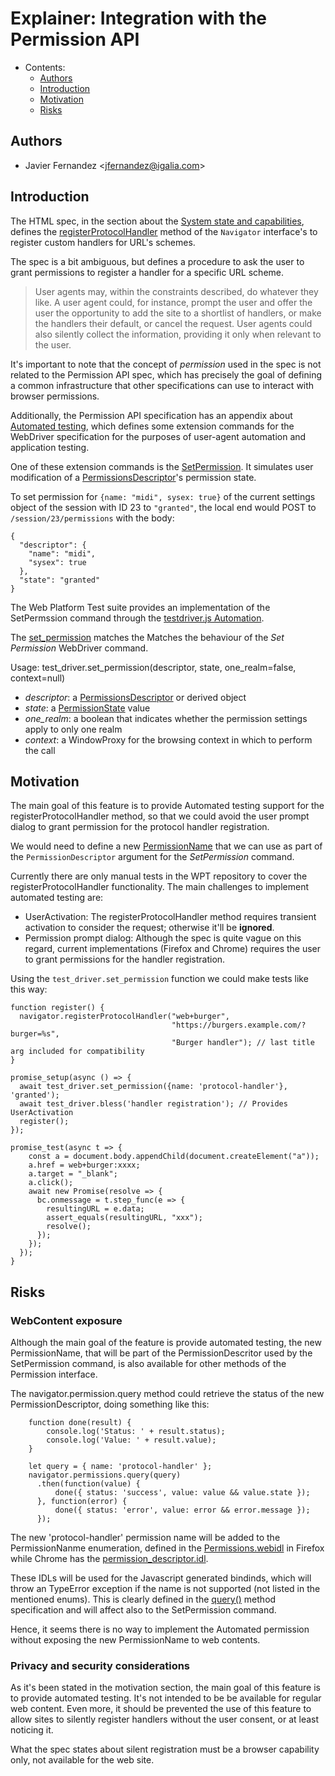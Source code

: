 # Explainer:  Integration with the Permission API

- Contents:
  - [Authors](#authors)
  - [Introduction](#introduction)
  - [Motivation](#motivation)
  - [Risks](#risks)

## Authors

* Javier Fernandez \<jfernandez@igalia.com>

## Introduction

The HTML spec, in the section about the [System state and capabilities](https://html.spec.whatwg.org/multipage/system-state.html#system-state-and-capabilities), defines the [registerProtocolHandler](https://html.spec.whatwg.org/multipage/system-state.html#custom-handlers) method of the `Navigator` interface's to register custom handlers for URL's schemes.

The spec is a bit ambiguous, but defines a procedure to ask the user to grant permissions to register a handler for a specific URL scheme.

> User agents may, within the constraints described, do whatever they like. A user agent could, for instance, prompt the user and offer the user the opportunity to add the site to a shortlist of handlers, or make the handlers their default, or cancel the request. User agents could also silently collect the information, providing it only when relevant to the user.

It's important to note that the concept of *permission* used in the spec is not related to the Permission API spec, which has precisely the goal of defining a common infrastructure that other specifications can use to interact with browser permissions.

Additionally, the Permission API specification has an appendix about [Automated testing](https://w3c.github.io/permissions/#automation), which defines some extension commands for the WebDriver specification for the purposes of user-agent automation and application testing.

One of these extension commands is the [SetPermission](https://w3c.github.io/permissions/#automation). It simulates user modification of a [PermissionsDescriptor](https://w3c.github.io/permissions/#dom-permissiondescriptor)'s permission state.

To set permission for ```{name: "midi", sysex: true}``` of the current settings object of the session with ID 23 to ``"granted"``, the local end would POST to ```/session/23/permissions``` with the body:

```
{
  "descriptor": {
    "name": "midi",
    "sysex": true
  },
  "state": "granted"
}
```

The Web Platform Test suite provides an implementation of the SetPermssion command through the [testdriver.js Automation](https://web-platform-tests.org/writing-tests/testdriver.html?highlight=driver#testdriver-js-automation).

The [set_permission](https://web-platform-tests.org/writing-tests/testdriver.html?highlight=driver#set-permission) matches the Matches the behaviour of the *Set Permission* WebDriver command.

Usage: test_driver.set_permission(descriptor, state, one_realm=false, context=null)

* *descriptor*: a [PermissionsDescriptor](https://w3c.github.io/permissions/#dom-permissiondescriptor) or derived object
* *state*: a [PermissionState](https://w3c.github.io/permissions/#dom-permissionstate) value
* *one_realm*: a boolean that indicates whether the permission settings apply to only one realm
* *context*: a WindowProxy for the browsing context in which to perform the call

## Motivation

The main goal of this feature is to provide Automated testing support for the registerProtocolHandler method, so that we could avoid the user prompt dialog to grant permission for the protocol handler registration.

We would need to define a new [PermissionName](https://w3c.github.io/permissions/#dom-permissiondescriptor-name) that we can use as part of the ```PermissionDescriptor``` argument for the _SetPermission_ command.

Currently there are only manual tests in the WPT repository to cover the registerProtocolHandler functionality. The main challenges to implement automated testing are:

- UserActivation: The registerProtocolHandler method requires transient activation to consider the request; otherwise it'll be **ignored**.
- Permission prompt dialog: Although the spec is quite vague on this regard, current implementations (Firefox and Chrome) requires the user to grant permissions for the handler registration.

Using the ```test_driver.set_permission``` function we could make tests like this way:

```
function register() {
  navigator.registerProtocolHandler("web+burger",
                                    "https://burgers.example.com/?burger=%s",
                                    "Burger handler"); // last title arg included for compatibility
}

promise_setup(async () => {
  await test_driver.set_permission({name: 'protocol-handler'}, 'granted');
  await test_driver.bless('handler registration'); // Provides UserActivation
  register();
});

promise_test(async t => {
    const a = document.body.appendChild(document.createElement("a"));
    a.href = web+burger:xxxx;
    a.target = "_blank";
    a.click();
    await new Promise(resolve => {
      bc.onmessage = t.step_func(e => {
        resultingURL = e.data;
        assert_equals(resultingURL, "xxx");
        resolve();
      });
    });
  });
}
```

## Risks

### WebContent exposure

Although the main goal of the feature is provide automated testing, the new PermissionName, that will be part of the PermissionDescritor used by the SetPermission command, is also available for other methods of the Permission interface. 

The navigator.permission.query method could retrieve the status of the new PermissionDescriptor, doing something like this:

```
    function done(result) {
        console.log('Status: ' + result.status);
        console.log('Value: ' + result.value);
    }

    let query = { name: 'protocol-handler' };
    navigator.permissions.query(query)
      .then(function(value) {
          done({ status: 'success', value: value && value.state });
      }, function(error) {
          done({ status: 'error', value: error && error.message });
      });
```


The new 'protocol-handler' permission name will be added to the PermissionNanme enumeration, defined in the [Permissions.webidl](https://searchfox.org/mozilla-central/source/dom/webidl/Permissions.webidl) in Firefox while Chrome has the [permission_descriptor.idl](https://source.chromium.org/chromium/chromium/src/+/main:third_party/blink/renderer/modules/permissions/permission_descriptor.idl;drc=f35c2f3fa70024abdcb62c7a7b1019267607d486).

These IDLs will be used for the Javascript generated bindinds, which will throw an TypeError exception if the name is not supported (not listed in the mentioned enums). This is clearly defined in the [query()](https://w3c.github.io/permissions/#query-method) method specification and will affect also to the SetPermission command.

Hence, it seems there is no way to implement the Automated permission without exposing the new PermissionName to web contents.


### Privacy and security considerations

As it's been stated in the motivation section, the main goal of this feature is to provide automated testing. It's not intended to be be available for regular web content. Even more, it should be prevented the use of this feature to allow sites to silently register handlers without the user consent, or at least noticing it.

What the spec states about silent registration must be a browser capability only, not available for the web site.
